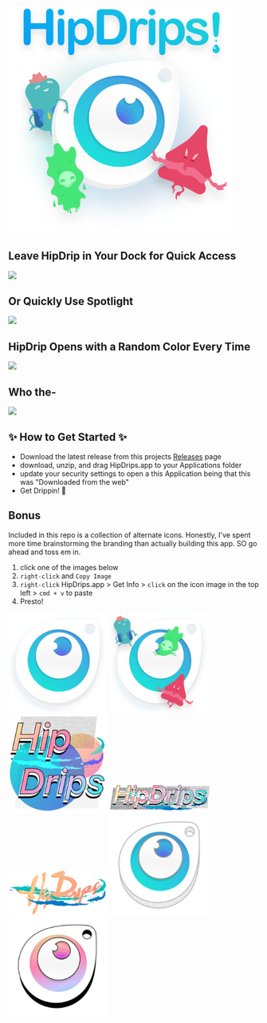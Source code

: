 <img src="./Alternate_Icons/gifs/HipDrips--Chars.png" width="450">

## Leave HipDrip in Your Dock for Quick Access
  <img src= "./Alternate_Icons/gifs/dock.gif" width="450">

## Or Quickly Use Spotlight
  <img  src= "./Alternate_Icons/gifs/spotlight.gif" width="450">

## HipDrip Opens with a Random Color Every Time
  <img  src= "./Alternate_Icons/gifs/random.gif" width="450">

## Who the- 
  <img  src= "./Alternate_Icons/gifs/characters.gif" width="450">


## ✨ How to Get Started ✨ 
- Download the latest release from this projects <a href="https://github.com/andrewmundy/hipdrip/releases">Releases</a> page
- download, unzip, and drag HipDrips.app to your Applications folder
- update your security settings to open a this Application being that this was "Downloaded from the web"
- Get Drippin! 🎨

## Bonus
Included in this repo is a collection of alternate icons. Honestly, I've spent more time brainstorming the branding than actually building this app. SO go ahead and toss em in. 

1. click one of the images below
2. `right-click` and `Copy Image`
2. `right-click` HipDrips.app > Get Info > `click` on the icon image in the top left > `cmd + v` to paste
3. Presto!

<img src="./Alternate_Icons/colorpicker.png" width="200">
<img src="./Alternate_Icons/colorpicker_friends.png" width="200">
<img src="./Alternate_Icons/hipdriplarge.png" width="200">
<img src="./Alternate_Icons/hipdrips_messy.png" width="200">
<img src="./Alternate_Icons/hipdrops_vapor.png" width="200">
<img src="./Alternate_Icons/vaporwave.png" width="200">
<img src="./Alternate_Icons/vaporwave_clean.png" width="200">